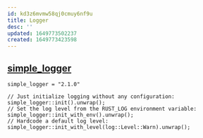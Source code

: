 ```yaml
---
id: kd3z6mvmw58qj0cmuy6nf9u
title: Logger
desc: ''
updated: 1649773502237
created: 1649773423598
---
```


## [simple_logger](https://docs.rs/simple_logger/2.1.0/simple_logger/)

`simple_logger = "2.1.0"`

```
// Just initialize logging without any configuration:
simple_logger::init().unwrap();
// Set the log level from the RUST_LOG environment variable:
simple_logger::init_with_env().unwrap();
// Hardcode a default log level:
simple_logger::init_with_level(log::Level::Warn).unwrap();
```
